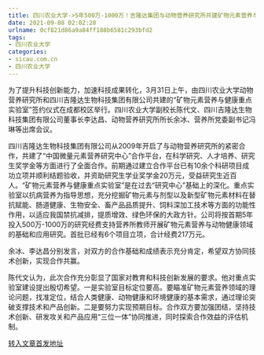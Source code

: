 ```yaml
---
title: 四川农业大学->5年500万-1000万！吉隆达集团与动物营养研究所共建矿物元素营养与健康重点实验室 | sicau.com.cn
date: 2021-09-08 02:02:28
urlname: 0cf821d86a9a84ff188b6581c293bfd2
tags: 
- 四川农业大学
categories:
- sicau.com.cn
- 四川农业大学
---
```

为了提升科技创新能力，加速科技成果转化，3月31日上午，由四川农业大学动物营养研究所和四川吉隆达生物科技集团有限公司共建的“矿物元素营养与健康重点实验室”签约仪式在成都校区举行。四川农业大学副校长陈代文、四川吉隆达生物科技集团有限公司董事长李达昌、动物营养研究所所长余冰、营养所党委副书记冯琳等出席会议。

四川吉隆达生物科技集团有限公司从2009年开启了与动物营养研究所的紧密合作，共建了“中国微量元素营养研究中心”合作平台，在科学研究、人才培养、研究生奖学金等方面进行了全面合作。前期通过建立合作平台已有10余个科研项目成功立项并顺利结题验收，并资助研究生学业奖学金20万元，受益研究生近百人。“矿物元素营养与健康重点实验室”是在过去“研究中心”基础上的深化。重点实验室以抗病营养为指导思想，充分挖掘矿物元素与剂型以及新型矿物元素材料在替抗赋能、肠道健康、生物安全、畜产品品质提升、饲料深加工技术等方面的功能性作用，以适应我国禁抗减排，提质增效、绿色环保的大政方针。公司将按首期5年投入500万-1000万的研究经费支持营养所教师开展矿物元素营养与动物健康领域的基础和应用研究。首批已经有6个项目立项，合计经费217万元。

余冰、李达昌分别发言，对双方的合作基础和成绩表示充分肯定，希望双方协同技术创新，实现合作共赢。

陈代文认为，此次合作充分彰显了国家对教育和科技创新发展的要求。他对重点实验室建设提出殷切希望。一是实验室目标定位要高。要瞄准矿物元素营养领域的理论问题，找准定位，结合人类健康、动物健康和环境健康的基本需求，通过理论突破支撑技术和产品创新。二是要努力实现预期目标。合作双方要加强团结，坚持技术创新、研发攻关和产品应用“三位一体”协同推进，同时探索合作效益的评估机制。



[转入文章首发地址](https://news.sicau.edu.cn/info/1135/61448.htm)